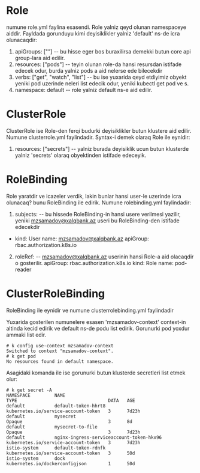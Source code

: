 # Role
numune role.yml faylina esasendi. Role yalniz qeyd olunan namespaceye aiddir. Fayldada gorunduyu kimi deyisiklikler yalniz 'default' ns-de icra olunacaqdir:
1. apiGroups: [""]  --  bu hisse eger bos buraxilirsa demekki butun core api group-lara aid edilir.
2. resources: ["pods"]  --  teyin olunan role-da hansi resursdan istifade edecek odur, burda yalniz pods a aid nelerse ede bilecekdir
3. verbs: ["get", "watch", "list"]  --  bu ise yuxarida qeyd etdiyimiz obyekt yeniki pod uzerinde neleri list edecik odur, yeniki kubectl get pod ve s.
4. namespace: default  --  role yalniz default ns-e aid edilir.

# ClusterRole
ClusterRole ise Role-den ferqi budurki deyisiklikler butun klustere aid edilir. Numune clusterrole.yml faylindadir. Syntax-i demek olaraq Role ile eynidir:
1.   resources: ["secrets"]  --  yalniz burada deyisiklik ucun butun klusterde yalniz 'secrets' olaraq obyektinden istifade edeceyik.

# RoleBinding
Role yaratdir ve icazeler verdik, lakin bunlar hansi user-le uzerinde icra olunacaq? bunu RoleBinding ile edirik. Numune rolebinding.yml faylindadir:
1. subjects:  --  bu hissede RoleBinding-in hansi usere verilmesi yazilir, yeniki mzsamadov@xalqbank.az useri bu RoleBinding-den istifade edecekdir
- kind: User
  name: mzsamadov@xalqbank.az
  apiGroup: rbac.authorization.k8s.io
2. roleRef:  --  mzsamadov@xalqbank.az userinin hansi Role-a aid olacaqdir o gosterilir.
  apiGroup: rbac.authorization.k8s.io
  kind: Role
  name: pod-reader

# ClusterRoleBinding
RoleBinding ile eynidir ve numune clusterrolebinding.yml faylindadir

Yuxarida gosterilen numunelere esasen 'mzsamadov-context' context-in altinda kecid edirik ve default ns-de podu list edirik. Gorunurki pod yoxdur ammaki list edir. 
```
# k config use-context mzsamadov-context
Switched to context "mzsamadov-context".
# k get pod
No resources found in default namespace.
```
Asagidaki komanda ile ise gorunurki butun klusterde secretleri list etmek olur:
```
# k get secret -A
NAMESPACE         NAME                                               TYPE                                  DATA   AGE
default           default-token-hhrt8                                kubernetes.io/service-account-token   3      7d23h
default           mysecret                                           Opaque                                3      8d
default           mysecret-to-file                                   Opaque                                3      7d23h
default           nginx-ingress-serviceaccount-token-hkx96           kubernetes.io/service-account-token   3      7d23h
istio-system      default-token-rdnfk                                kubernetes.io/service-account-token   3      50d
istio-system      dock                                               kubernetes.io/dockerconfigjson        1      50d
```